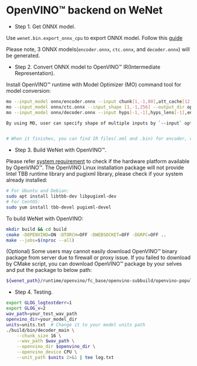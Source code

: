 # OpenVINO™ backend on WeNet

* Step 1. Get ONNX model.

Use `wenet.bin.export_onnx_cpu` to export ONNX model. Follow this [guide](https://github.com/wenet-e2e/wenet/blob/main/runtime/onnxruntime/README.md)

Please note, 3 ONNX models(`encoder.onnx`, `ctc.onnx`, and `decoder.onnx`) will be generated.

* Step 2. Convert ONNX model to OpenVINO™ IR(Intermediate Representation).

Install OpenVINO™ runtime with Model Optimizer (MO) command tool for model conversion:

``` sh
mo --input_model onnx/encoder.onnx --input chunk[1,-1,80],att_cache[12,4,-1,128],cnn_cache[12,1,256,7] --output_dir openvino 
mo --input_model onnx/ctc.onnx --input_shape [1,-1,256] --output_dir openvino 
mo --input_model onnx/decoder.onnx --input hyps[-1,-1],hyps_lens[-1],encoder_out[1,-1,256]  --output_dir openvino

By using MO, user can specify shape of multiple inputs by `--input` option, or just directly provide `--input_shape` for single input model. To enable the dynamic shape support for inference, user can use `-1` or provide a range of input shape value, like `1..80`.Please refer the [usage guide of MO](https://docs.openvino.ai/latest/openvino_docs_MO_DG_Deep_Learning_Model_Optimizer_DevGuide.html).


# When it finishes, you can find IR files(.xml and .bin) for encoder, ctc and decoder.
```

* Step 3. Build WeNet with OpenVINO™.

Please refer [system requirement](https://github.com/openvinotoolkit/openvino#system-requirements) to check if the hardware platform available by OpenVINO™.
The OpenVINO Linux installation package will not provide Intel TBB runtime library and pugixml library, please check if your system already installed:
``` sh
# For Ubuntu and Debian:
sudo apt install libtbb-dev libpugixml-dev
# For CentOS:
sudo yum install tbb-devel pugixml-devel
```
To build WeNet with OpenVINO:
``` sh
mkdir build && cd build
cmake -DOPENVINO=ON -DTORCH=OFF -DWEBSOCKET=OFF -DGRPC=OFF ..
make --jobs=$(nproc --all)
```

(Optional) Some users may cannot easily download OpenVINO™ binary package from server due to firewall or proxy issue. If you failed to download by CMake script, you can download OpenVINO™ package by your selves and put the package to below path:

``` sh
${wenet_path}/runtime/openvino/fc_base/openvino-subbuild/openvino-populate-prefix/src/l_openvino_toolkit_ubuntu20_2022.3.0.9052.9752fafe8eb_x86_64.tgz
```

* Step 4. Testing.

``` sh
export GLOG_logtostderr=1
export GLOG_v=2
wav_path=your_test_wav_path
openvino_dir=your_model_dir
units=units.txt  # Change it to your model units path
./build/bin/decoder_main \
    --chunk_size 16 \
    --wav_path $wav_path \
    --openvino_dir $openvino_dir \
    --openvino_device CPU \
    --unit_path $units 2>&1 | tee log.txt
```
